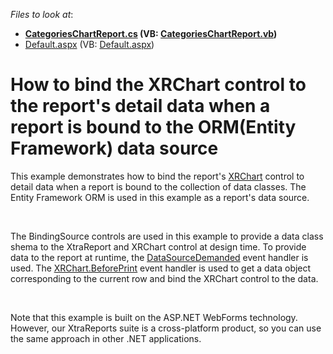 <!-- default file list -->
*Files to look at*:

* **[CategoriesChartReport.cs](./CS/E5153/CategoriesChartReport.cs) (VB: [CategoriesChartReport.vb](./VB/E5153/CategoriesChartReport.vb))**
* [Default.aspx](./CS/E5153/Default.aspx) (VB: [Default.aspx](./VB/E5153/Default.aspx))
<!-- default file list end -->
# How to bind the XRChart control to the report's detail data when a report is bound to the ORM(Entity Framework) data source 


<p>This example demonstrates how to bind the report's <a href="https://documentation.devexpress.com/#XtraReports/clsDevExpressXtraReportsUIXRCharttopic"><u>XRChart</u></a> control to detail data when a report is bound to the collection of data classes. The Entity Framework ORM is used in this example as a report's data source.</p><br />
<p>The BindingSource controls are used in this example to provide a data class shema to the XtraReport and XRChart control at design time. To provide data to the report at runtime, the <a href="https://documentation.devexpress.com/#XtraReports/DevExpressXtraReportsUIXtraReportBase_DataSourceDemandedtopic"><u>DataSourceDemanded</u></a> event handler is used. The <a href="https://documentation.devexpress.com/#XtraReports/DevExpressXtraReportsUIXRControl_BeforePrinttopic"><u>XRChart.BeforePrint</u></a> event handler is used to get a data object corresponding to the current row and bind the XRChart control to the data.</p><br />
<p>Note that this example is built on the ASP.NET WebForms technology. However, our XtraReports suite is a cross-platform product, so you can use the same approach in other .NET applications.</p>

<br/>


